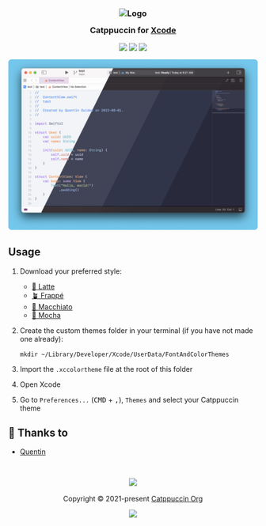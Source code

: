 <h3 align="center">
	<img src="https://raw.githubusercontent.com/catppuccin/catppuccin/main/assets/logos/exports/1544x1544_circle.png" width="100" alt="Logo"/><br/>
	<img src="https://raw.githubusercontent.com/catppuccin/catppuccin/main/assets/misc/transparent.png" height="30" width="0px"/>
	Catppuccin for <a href="https://developer.apple.com/xcode">Xcode</a>
	<img src="https://raw.githubusercontent.com/catppuccin/catppuccin/main/assets/misc/transparent.png" height="30" width="0px"/>
</h3>

<p align="center">
	<a href="https://github.com/catppuccin/xcode/stargazers"><img src="https://img.shields.io/github/stars/catppuccin/xcode?colorA=363a4f&colorB=b7bdf8&style=for-the-badge"></a>
	<a href="https://github.com/catppuccin/xcode/issues"><img src="https://img.shields.io/github/issues/catppuccin/xcode?colorA=363a4f&colorB=f5a97f&style=for-the-badge"></a>
	<a href="https://github.com/catppuccin/xcode/contributors"><img src="https://img.shields.io/github/contributors/catppuccin/xcode?colorA=363a4f&colorB=a6da95&style=for-the-badge"></a>
</p>

<p align="center">
	<img src="https://raw.githubusercontent.com/catppuccin/xcode/main/assets/misc/xcode.png"/>
</p>

## Usage

1. Download your preferred style:
    - [🌻 Latte](https://cdn.jsdelivr.net/gh/catppuccin/xcode/dist/Catppuccin%20Latte.xccolortheme)
    - [🪴 Frappé](https://cdn.jsdelivr.net/gh/catppuccin/xcode/dist/Catppuccin%20Frappe.xccolortheme)
    - [🌺 Macchiato](https://cdn.jsdelivr.net/gh/catppuccin/xcode/dist/Catppuccin%20Macchiato.xccolortheme)
    - [🌿 Mocha](https://cdn.jsdelivr.net/gh/catppuccin/xcode/dist/Catppuccin%20Mocha.xccolortheme)
	
2. Create the custom themes folder in your terminal (if you have not made one already):
    ```
    mkdir ~/Library/Developer/Xcode/UserData/FontAndColorThemes
    ```

3. Import the `.xccolortheme` file at the root of this folder
4. Open Xcode
5. Go to `Preferences...` (<kbd>CMD</kbd> + <kbd>,</kbd>), `Themes` and select your Catppuccin theme

## 💝 Thanks to

- [Quentin](https://github.com/quentinguidee)

&nbsp;

<p align="center">
	<img src="https://raw.githubusercontent.com/catppuccin/catppuccin/main/assets/footers/gray0_ctp_on_line.svg?sanitize=true" />
</p>

<p align="center">
	Copyright &copy; 2021-present <a href="https://github.com/catppuccin" target="_blank">Catppuccin Org</a>
</p>

<p align="center">
	<a href="https://github.com/catppuccin/catppuccin/blob/main/LICENSE"><img src="https://img.shields.io/static/v1.svg?style=for-the-badge&label=License&message=MIT&logoColor=d9e0ee&colorA=363a4f&colorB=b7bdf8"/></a>
</p>

